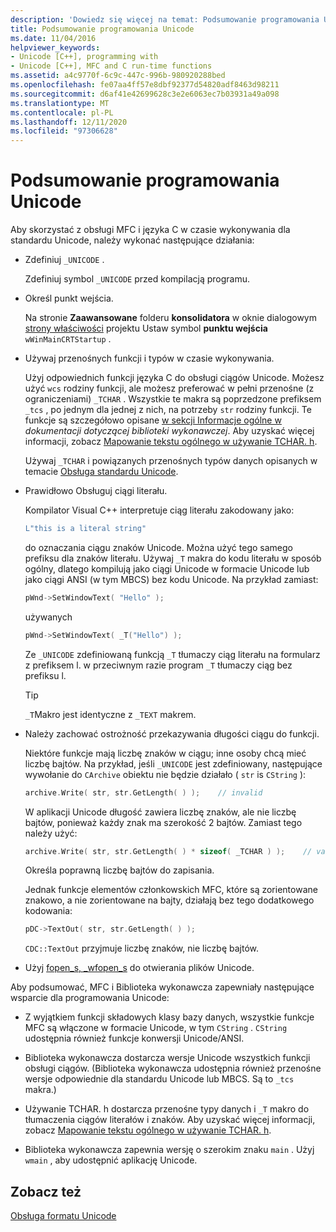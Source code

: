 ```yaml
---
description: 'Dowiedz się więcej na temat: Podsumowanie programowania Unicode'
title: Podsumowanie programowania Unicode
ms.date: 11/04/2016
helpviewer_keywords:
- Unicode [C++], programming with
- Unicode [C++], MFC and C run-time functions
ms.assetid: a4c9770f-6c9c-447c-996b-980920288bed
ms.openlocfilehash: fe07aa4ff57e8dbf92377d54820adf8463d98211
ms.sourcegitcommit: d6af41e42699628c3e2e6063ec7b03931a49a098
ms.translationtype: MT
ms.contentlocale: pl-PL
ms.lasthandoff: 12/11/2020
ms.locfileid: "97306628"
---
```

# <a name="unicode-programming-summary"></a>Podsumowanie programowania Unicode

Aby skorzystać z obsługi MFC i języka C w czasie wykonywania dla standardu Unicode, należy wykonać następujące działania:

- Zdefiniuj `_UNICODE` .

   Zdefiniuj symbol `_UNICODE` przed kompilacją programu.

- Określ punkt wejścia.

   Na stronie **Zaawansowane** folderu **konsolidatora** w oknie dialogowym [strony właściwości](../build/reference/property-pages-visual-cpp.md) projektu Ustaw symbol **punktu wejścia** `wWinMainCRTStartup` .

- Używaj przenośnych funkcji i typów w czasie wykonywania.

   Użyj odpowiednich funkcji języka C do obsługi ciągów Unicode. Możesz użyć `wcs` rodziny funkcji, ale możesz preferować w pełni przenośne (z ograniczeniami) `_TCHAR` . Wszystkie te makra są poprzedzone prefiksem `_tcs` , po jednym dla jednej z nich, na potrzeby `str` rodziny funkcji. Te funkcje są szczegółowo opisane [w sekcji Informacje ogólne w](../c-runtime-library/internationalization.md) *dokumentacji dotyczącej biblioteki wykonawczej*. Aby uzyskać więcej informacji, zobacz [Mapowanie tekstu ogólnego w używanie TCHAR. h](../text/generic-text-mappings-in-tchar-h.md).

   Używaj `_TCHAR` i powiązanych przenośnych typów danych opisanych w temacie [Obsługa standardu Unicode](../text/support-for-unicode.md).

- Prawidłowo Obsługuj ciągi literału.

   Kompilator Visual C++ interpretuje ciąg literału zakodowany jako:

    ```cpp
    L"this is a literal string"
    ```

   do oznaczania ciągu znaków Unicode. Można użyć tego samego prefiksu dla znaków literału. Używaj `_T` makra do kodu literału w sposób ogólny, dlatego kompilują jako ciągi Unicode w formacie Unicode lub jako ciągi ANSI (w tym MBCS) bez kodu Unicode. Na przykład zamiast:

    ```cpp
    pWnd->SetWindowText( "Hello" );
    ```

   używanych

    ```cpp
    pWnd->SetWindowText( _T("Hello") );
    ```

   Ze `_UNICODE` zdefiniowaną funkcją `_T` tłumaczy ciąg literału na formularz z prefiksem l. w przeciwnym razie program `_T` tłumaczy ciąg bez prefiksu l.

    > [!TIP]
    >  `_T`Makro jest identyczne z `_TEXT` makrem.

- Należy zachować ostrożność przekazywania długości ciągu do funkcji.

   Niektóre funkcje mają liczbę znaków w ciągu; inne osoby chcą mieć liczbę bajtów. Na przykład, jeśli `_UNICODE` jest zdefiniowany, następujące wywołanie do `CArchive` obiektu nie będzie działało ( `str` is `CString` ):

    ```cpp
    archive.Write( str, str.GetLength( ) );    // invalid
    ```

   W aplikacji Unicode długość zawiera liczbę znaków, ale nie liczbę bajtów, ponieważ każdy znak ma szerokość 2 bajtów. Zamiast tego należy użyć:

    ```cpp
    archive.Write( str, str.GetLength( ) * sizeof( _TCHAR ) );    // valid
    ```

   Określa poprawną liczbę bajtów do zapisania.

   Jednak funkcje elementów członkowskich MFC, które są zorientowane znakowo, a nie zorientowane na bajty, działają bez tego dodatkowego kodowania:

    ```cpp
    pDC->TextOut( str, str.GetLength( ) );
    ```

   `CDC::TextOut` przyjmuje liczbę znaków, nie liczbę bajtów.

- Użyj [fopen_s, _wfopen_s](../c-runtime-library/reference/fopen-s-wfopen-s.md) do otwierania plików Unicode.

Aby podsumować, MFC i Biblioteka wykonawcza zapewniały następujące wsparcie dla programowania Unicode:

- Z wyjątkiem funkcji składowych klasy bazy danych, wszystkie funkcje MFC są włączone w formacie Unicode, w tym `CString` . `CString` udostępnia również funkcje konwersji Unicode/ANSI.

- Biblioteka wykonawcza dostarcza wersje Unicode wszystkich funkcji obsługi ciągów. (Biblioteka wykonawcza udostępnia również przenośne wersje odpowiednie dla standardu Unicode lub MBCS. Są to `_tcs` makra.)

- Używanie TCHAR. h dostarcza przenośne typy danych i `_T` makro do tłumaczenia ciągów literałów i znaków. Aby uzyskać więcej informacji, zobacz [Mapowanie tekstu ogólnego w używanie TCHAR. h](../text/generic-text-mappings-in-tchar-h.md).

- Biblioteka wykonawcza zapewnia wersję o szerokim znaku `main` . Użyj `wmain` , aby udostępnić aplikację Unicode.

## <a name="see-also"></a>Zobacz też

[Obsługa formatu Unicode](../text/support-for-unicode.md)
